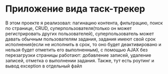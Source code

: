 # Приложение вида таск-трекер
В этом проекте я реализовал: пагинацию контента, фильтрацию, поиск по странице, CRUD, суперпользователя(только он может регистрировать других пользователей), суперпользователь может давать обычным пользователям задания, задания имеют свой срок исполнения(если не исполнить в срок, то оно будет деактивировано и нельзя будет отметить его выполненным), с помощью AJAX без перезагрузки страницы работают: добавление записей, удаление записей, отметка о выполнении задания. Также, тут есть роутинг и вывод exception в отдельный файл
 
